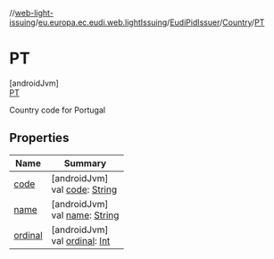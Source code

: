 //[web-light-issuing](../../../../../index.md)/[eu.europa.ec.eudi.web.lightIssuing](../../../index.md)/[EudiPidIssuer](../../index.md)/[Country](../index.md)/[PT](index.md)

# PT

[androidJvm]\
[PT](index.md)

Country code for Portugal

## Properties

| Name | Summary |
|---|---|
| [code](../code.md) | [androidJvm]<br>val [code](../code.md): [String](https://kotlinlang.org/api/latest/jvm/stdlib/kotlin/-string/index.html) |
| [name](../-c-w/index.md#-372974862%2FProperties%2F-1860755561) | [androidJvm]<br>val [name](../-c-w/index.md#-372974862%2FProperties%2F-1860755561): [String](https://kotlinlang.org/api/latest/jvm/stdlib/kotlin/-string/index.html) |
| [ordinal](../-c-w/index.md#-739389684%2FProperties%2F-1860755561) | [androidJvm]<br>val [ordinal](../-c-w/index.md#-739389684%2FProperties%2F-1860755561): [Int](https://kotlinlang.org/api/latest/jvm/stdlib/kotlin/-int/index.html) |

